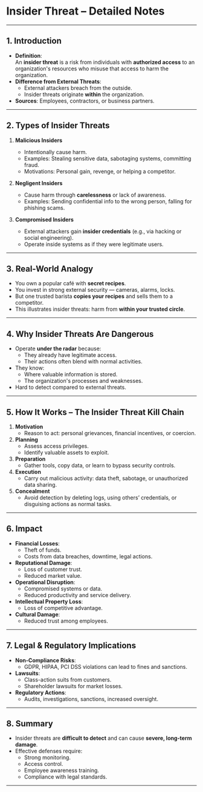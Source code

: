 # Insider Threat – Detailed Notes

---

## 1. Introduction
- **Definition**:  
  An **insider threat** is a risk from individuals with **authorized access** to an organization's resources who misuse that access to harm the organization.
- **Difference from External Threats**:  
  - External attackers breach from the outside.  
  - Insider threats originate **within** the organization.
- **Sources**: Employees, contractors, or business partners.

---

## 2. Types of Insider Threats
1. **Malicious Insiders**  
   - Intentionally cause harm.  
   - Examples: Stealing sensitive data, sabotaging systems, committing fraud.
   - Motivations: Personal gain, revenge, or helping a competitor.

2. **Negligent Insiders**  
   - Cause harm through **carelessness** or lack of awareness.  
   - Examples: Sending confidential info to the wrong person, falling for phishing scams.

3. **Compromised Insiders**  
   - External attackers gain **insider credentials** (e.g., via hacking or social engineering).  
   - Operate inside systems as if they were legitimate users.

---

## 3. Real-World Analogy
- You own a popular café with **secret recipes**.
- You invest in strong external security — cameras, alarms, locks.
- But one trusted barista **copies your recipes** and sells them to a competitor.
- This illustrates insider threats: harm from **within your trusted circle**.

---

## 4. Why Insider Threats Are Dangerous
- Operate **under the radar** because:
  - They already have legitimate access.
  - Their actions often blend with normal activities.
- They know:
  - Where valuable information is stored.
  - The organization's processes and weaknesses.
- Hard to detect compared to external threats.

---

## 5. How It Works – The Insider Threat Kill Chain
1. **Motivation**  
   - Reason to act: personal grievances, financial incentives, or coercion.
2. **Planning**  
   - Assess access privileges.
   - Identify valuable assets to exploit.
3. **Preparation**  
   - Gather tools, copy data, or learn to bypass security controls.
4. **Execution**  
   - Carry out malicious activity: data theft, sabotage, or unauthorized data sharing.
5. **Concealment**  
   - Avoid detection by deleting logs, using others’ credentials, or disguising actions as normal tasks.

---

## 6. Impact
- **Financial Losses**:  
  - Theft of funds.
  - Costs from data breaches, downtime, legal actions.
- **Reputational Damage**:  
  - Loss of customer trust.
  - Reduced market value.
- **Operational Disruption**:  
  - Compromised systems or data.
  - Reduced productivity and service delivery.
- **Intellectual Property Loss**:  
  - Loss of competitive advantage.
- **Cultural Damage**:  
  - Reduced trust among employees.

---

## 7. Legal & Regulatory Implications
- **Non-Compliance Risks**:
  - GDPR, HIPAA, PCI DSS violations can lead to fines and sanctions.
- **Lawsuits**:
  - Class-action suits from customers.
  - Shareholder lawsuits for market losses.
- **Regulatory Actions**:
  - Audits, investigations, sanctions, increased oversight.

---

## 8. Summary
- Insider threats are **difficult to detect** and can cause **severe, long-term damage**.
- Effective defenses require:
  - Strong monitoring.
  - Access control.
  - Employee awareness training.
  - Compliance with legal standards.

---
